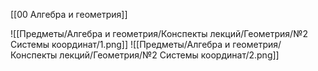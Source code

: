 [[00 Алгебра и геометрия]]

![[Предметы/Алгебра и геометрия/Конспекты лекций/Геометрия/№2 Системы координат/1.png]]
![[Предметы/Алгебра и геометрия/Конспекты лекций/Геометрия/№2 Системы координат/2.png]]